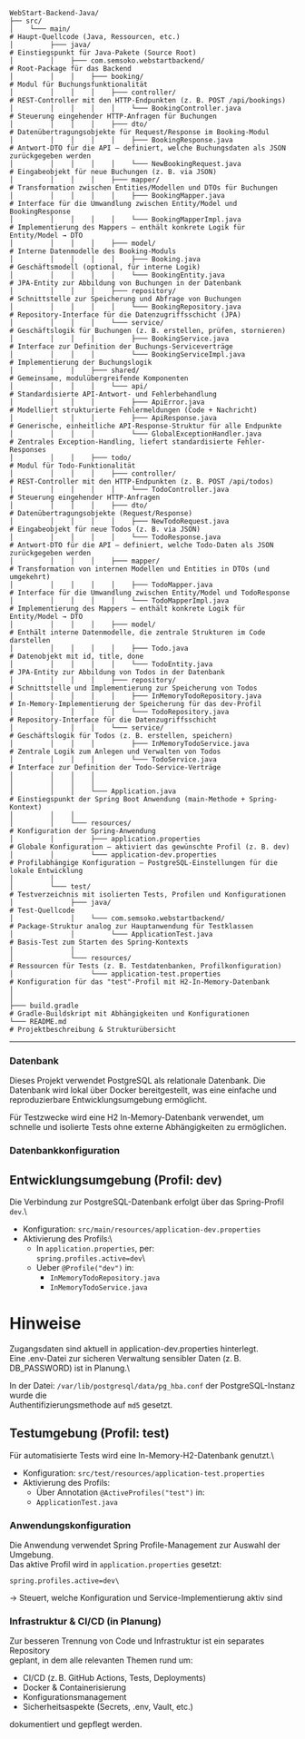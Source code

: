 ```
WebStart-Backend-Java/
├── src/
│    └─── main/                                                       # Haupt-Quellcode (Java, Ressourcen, etc.)
│         ├─── java/                                                  # Einstiegspunkt für Java-Pakete (Source Root)
│         │    ├─── com.semsoko.webstartbackend/                      # Root-Package für das Backend
│         │    │    ├─── booking/                                     # Modul für Buchungsfunktionalität
│         │    │    │    ├─── controller/                             # REST-Controller mit den HTTP-Endpunkten (z. B. POST /api/bookings)
│         │    │    │    │    └─── BookingController.java             # Steuerung eingehender HTTP-Anfragen für Buchungen
│         │    │    │    ├─── dto/                                    # Datenübertragungsobjekte für Request/Response im Booking-Modul
│         │    │    │    │    ├─── BookingResponse.java               # Antwort-DTO für die API – definiert, welche Buchungsdaten als JSON zurückgegeben werden
│         │    │    │    │    └─── NewBookingRequest.java             # Eingabeobjekt für neue Buchungen (z. B. via JSON)
│         │    │    │    ├─── mapper/                                 # Transformation zwischen Entities/Modellen und DTOs für Buchungen
│         │    │    │    │    ├─── BookingMapper.java                 # Interface für die Umwandlung zwischen Entity/Model und BookingResponse
│         │    │    │    │    └─── BookingMapperImpl.java             # Implementierung des Mappers – enthält konkrete Logik für Entity/Model → DTO
│         │    │    │    ├─── model/                                  # Interne Datenmodelle des Booking-Moduls
│         │    │    │    │    ├─── Booking.java                       # Geschäftsmodell (optional, für interne Logik)
│         │    │    │    │    └─── BookingEntity.java                 # JPA-Entity zur Abbildung von Buchungen in der Datenbank
│         │    │    │    ├─── repository/                             # Schnittstelle zur Speicherung und Abfrage von Buchungen
│         │    │    │    │    └─── BookingRepository.java             # Repository-Interface für die Datenzugriffsschicht (JPA)
│         │    │    │    └─── service/                                # Geschäftslogik für Buchungen (z. B. erstellen, prüfen, stornieren)
│         │    │    │         ├─── BookingService.java                # Interface zur Definition der Buchungs-Serviceverträge
│         │    │    │         └─── BookingServiceImpl.java            # Implementierung der Buchungslogik
│         │    │    ├─── shared/                                      # Gemeinsame, modulübergreifende Komponenten
│         │    │    │    └─── api/                                    # Standardisierte API-Antwort- und Fehlerbehandlung
│         │    │    │         ├─── ApiError.java                      # Modelliert strukturierte Fehlermeldungen (Code + Nachricht)
│         │    │    │         ├─── ApiResponse.java                   # Generische, einheitliche API-Response-Struktur für alle Endpunkte
│         │    │    │         └─── GlobalExceptionHandler.java        # Zentrales Exception-Handling, liefert standardisierte Fehler-Responses
│         │    │    ├─── todo/                                        # Modul für Todo-Funktionalität
│         │    │    │    ├─── controller/                             # REST-Controller mit den HTTP-Endpunkten (z. B. POST /api/todos)
│         │    │    │    │    └─── TodoController.java                # Steuerung eingehender HTTP-Anfragen
│         │    │    │    ├─── dto/                                    # Datenübertragungsobjekte (Request/Response)
│         │    │    │    │    ├─── NewTodoRequest.java                # Eingabeobjekt für neue Todos (z. B. via JSON)
│         │    │    │    │    └─── TodoResponse.java                  # Antwort-DTO für die API – definiert, welche Todo-Daten als JSON zurückgegeben werden
│         │    │    │    ├─── mapper/                                 # Transformation von internen Modellen und Entities in DTOs (und umgekehrt)
│         │    │    │    │    ├─── TodoMapper.java                    # Interface für die Umwandlung zwischen Entity/Model und TodoResponse
│         │    │    │    │    └─── TodoMapperImpl.java                # Implementierung des Mappers – enthält konkrete Logik für Entity/Model → DTO
│         │    │    │    ├─── model/                                  # Enthält interne Datenmodelle, die zentrale Strukturen im Code darstellen
│         │    │    │    │    ├─── Todo.java                          # Datenobjekt mit id, title, done
│         │    │    │    │    └─── TodoEntity.java                    # JPA-Entity zur Abbildung von Todos in der Datenbank
│         │    │    │    ├─── repository/                             # Schnittstelle und Implementierung zur Speicherung von Todos
│         │    │    │    │    ├─── InMemoryTodoRepository.java        # In-Memory-Implementierung der Speicherung für das dev-Profil
│         │    │    │    │    └─── TodoRepository.java                # Repository-Interface für die Datenzugriffsschicht
│         │    │    │    └─── service/                                # Geschäftslogik für Todos (z. B. erstellen, speichern)
│         │    │    │         ├─── InMemoryTodoService.java           # Zentrale Logik zum Anlegen und Verwalten von Todos
│         │    │    │         └─── TodoService.java                   # Interface zur Definition der Todo-Service-Verträge
│         │    │    │
│         │    │    │
│         │    │    └─── Application.java                             # Einstiegspunkt der Spring Boot Anwendung (main-Methode + Spring-Kontext)
│         │    │
│         │    └─── resources/                                        # Konfiguration der Spring-Anwendung
│         │         ├─── application.properties                       # Globale Konfiguration – aktiviert das gewünschte Profil (z. B. dev)
│         │         └─── application-dev.properties                   # Profilabhängige Konfiguration – PostgreSQL-Einstellungen für die lokale Entwicklung
│         │
│         └─── test/                                                  # Testverzeichnis mit isolierten Tests, Profilen und Konfigurationen
│              ├─── java/                                             # Test-Quellcode
│              │    └─── com.semsoko.webstartbackend/                 # Package-Struktur analog zur Hauptanwendung für Testklassen
│              │         └─── ApplicationTest.java                    # Basis-Test zum Starten des Spring-Kontexts
│              │
│              └─── resources/                                        # Ressourcen für Tests (z. B. Testdatenbanken, Profilkonfiguration)
│                   └─── application-test.properties                  # Konfiguration für das "test"-Profil mit H2-In-Memory-Datenbank
│
│
├─── build.gradle                                                     # Gradle-Buildskript mit Abhängigkeiten und Konfigurationen
└─── README.md                                                        # Projektbeschreibung & Strukturübersicht
```

---

### Datenbank

Dieses Projekt verwendet PostgreSQL als relationale Datenbank. Die Datenbank
wird lokal über Docker bereitgestellt, was eine einfache und reproduzierbare
Entwicklungsumgebung ermöglicht.

Für Testzwecke wird eine H2 In-Memory-Datenbank verwendet, um schnelle und
isolierte Tests ohne externe Abhängigkeiten zu ermöglichen.

### Datenbankkonfiguration

## Entwicklungsumgebung (Profil: dev)

Die Verbindung zur PostgreSQL-Datenbank erfolgt über das Spring-Profil `dev`.\
- Konfiguration: `src/main/resources/application-dev.properties`
- Aktivierung des Profils:\
  - In `application.properties`, per:\
    `spring.profiles.active=dev`\
  - Ueber `@Profile("dev")` in:
    - `InMemoryTodoRepository.java`
	- `InMemoryTodoService.java`

# Hinweise

Zugangsdaten sind aktuell in application-dev.properties hinterlegt.\
Eine .env-Datei zur sicheren Verwaltung sensibler Daten (z. B. DB_PASSWORD) ist in Planung.\

In der Datei: `/var/lib/postgresql/data/pg_hba.conf` der PostgreSQL-Instanz wurde die\
Authentifizierungsmethode auf `md5` gesetzt.

## Testumgebung (Profil: test)

Für automatisierte Tests wird eine In-Memory-H2-Datenbank genutzt.\
- Konfiguration: `src/test/resources/application-test.properties`
- Aktivierung des Profils:
  - Über Annotation `@ActiveProfiles("test")` in:
  - `ApplicationTest.java`

### Anwendungskonfiguration

Die Anwendung verwendet Spring Profile-Management zur Auswahl der Umgebung.\
Das aktive Profil wird in `application.properties` gesetzt:

```properties\
spring.profiles.active=dev\
```

-> Steuert, welche Konfiguration und Service-Implementierung aktiv sind

### Infrastruktur & CI/CD (in Planung)

Zur besseren Trennung von Code und Infrastruktur ist ein separates Repository\
geplant, in dem alle relevanten Themen rund um:

- CI/CD (z. B. GitHub Actions, Tests, Deployments)
- Docker & Containerisierung
- Konfigurationsmanagement
- Sicherheitsaspekte (Secrets, .env, Vault, etc.)

dokumentiert und gepflegt werden.